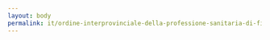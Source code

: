 ```yaml
---
layout: body
permalink: it/ordine-interprovinciale-della-professione-sanitaria-di-fisioterapista-di-caltanissetta-agrigento-e-enna/
---
```



